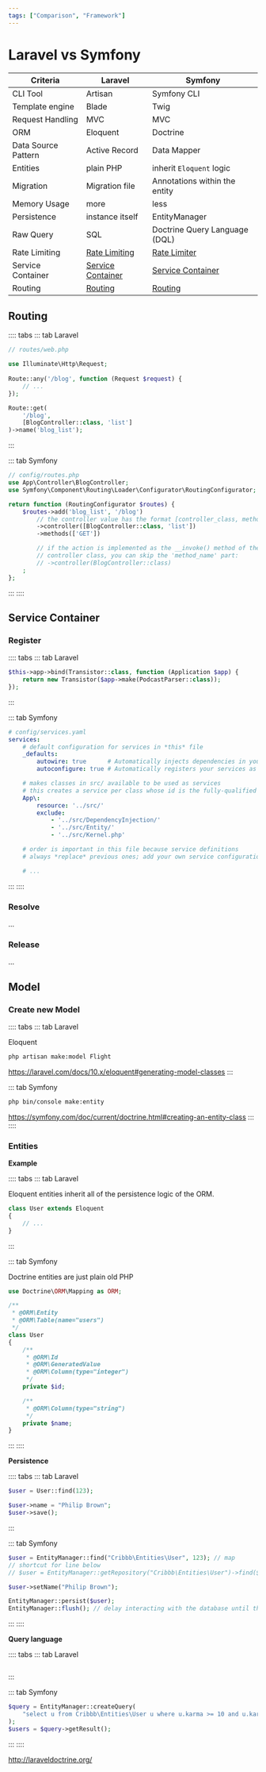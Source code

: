 ```yaml
---
tags: ["Comparison", "Framework"]
---
```


# Laravel vs Symfony

<TagLinks />

Criteria | Laravel | Symfony 
---------| --------| --------
CLI Tool | Artisan |  Symfony CLI
Template engine | Blade | Twig
Request Handling | MVC | MVC
ORM    | Eloquent  | Doctrine 
Data Source Pattern |  Active Record  | Data Mapper
Entities | plain PHP | inherit `Eloquent` logic 
Migration | Migration file  | Annotations within the entity 
Memory Usage  |  more | less
Persistence  | instance itself | EntityManager 
Raw Query | SQL | Doctrine Query Language (DQL)
Rate Limiting | [Rate Limiting](https://laravel.com/docs/master/rate-limiting) | [Rate Limiter](https://symfony.com/doc/current/rate_limiter.html)
Service Container | [Service Container](https://laravel.com/docs/master/container) | [Service Container](https://symfony.com/doc/current/service_container.html)
Routing | [Routing](https://laravel.com/docs/master/routing) | [Routing](https://symfony.com/doc/current/routing.html)

## Routing

:::: tabs
::: tab Laravel
```php
// routes/web.php

use Illuminate\Http\Request;
 
Route::any('/blog', function (Request $request) {
    // ...
});

Route::get(
    '/blog',
    [BlogController::class, 'list']
)->name('blog_list');
```
:::

::: tab Symfony
```php
// config/routes.php
use App\Controller\BlogController;
use Symfony\Component\Routing\Loader\Configurator\RoutingConfigurator;

return function (RoutingConfigurator $routes) {
    $routes->add('blog_list', '/blog')
        // the controller value has the format [controller_class, method_name]
        ->controller([BlogController::class, 'list'])
        ->methods(['GET'])

        // if the action is implemented as the __invoke() method of the
        // controller class, you can skip the 'method_name' part:
        // ->controller(BlogController::class)
    ;
};
```
:::
::::


## Service Container 

### Register

:::: tabs
::: tab Laravel
```php
$this->app->bind(Transistor::class, function (Application $app) {
    return new Transistor($app->make(PodcastParser::class));
});
```
:::

::: tab Symfony
```yaml
# config/services.yaml
services:
    # default configuration for services in *this* file
    _defaults:
        autowire: true      # Automatically injects dependencies in your services.
        autoconfigure: true # Automatically registers your services as commands, event subscribers, etc.

    # makes classes in src/ available to be used as services
    # this creates a service per class whose id is the fully-qualified class name
    App\:
        resource: '../src/'
        exclude:
            - '../src/DependencyInjection/'
            - '../src/Entity/'
            - '../src/Kernel.php'

    # order is important in this file because service definitions
    # always *replace* previous ones; add your own service configuration below

    # ...
```
:::
::::

### Resolve
...

### Release
... 


## Model 

### Create new Model

:::: tabs
::: tab Laravel

Eloquent
```sh
php artisan make:model Flight
```

https://laravel.com/docs/10.x/eloquent#generating-model-classes
:::

::: tab Symfony
```sh
php bin/console make:entity
```

https://symfony.com/doc/current/doctrine.html#creating-an-entity-class
:::
::::

### Entities

**Example**

:::: tabs
::: tab Laravel

Eloquent entities inherit all of the persistence logic of the ORM.

```php
class User extends Eloquent
{
    // ...
}

```
:::

::: tab Symfony

Doctrine entities are just plain old PHP 

```php
use Doctrine\ORM\Mapping as ORM;

/**
 * @ORM\Entity
 * @ORM\Table(name="users")
 */
class User
{
    /**
     * @ORM\Id
     * @ORM\GeneratedValue
     * @ORM\Column(type="integer")
     */
    private $id;

    /**
     * @ORM\Column(type="string")
     */
    private $name;
}
```
:::
::::


**Persistence**

:::: tabs
::: tab Laravel
```php
$user = User::find(123);

$user->name = "Philip Brown";
$user->save();
```
:::

::: tab Symfony
```php
$user = EntityManager::find("Cribbb\Entities\User", 123); // map 
// shortcut for line below
// $user = EntityManager::getRepository("Cribbb\Entities\User")->find($id);

$user->setName("Philip Brown");

EntityManager::persist($user);
EntityManager::flush(); // delay interacting with the database until the flush() method is called.
```
:::
::::

**Query language**

:::: tabs
::: tab Laravel
```php

```
:::

::: tab Symfony
```php
$query = EntityManager::createQuery(
    "select u from Cribbb\Entities\User u where u.karma >= 10 and u.karma <= 100"
);
$users = $query->getResult();
```
:::
::::

http://laraveldoctrine.org/